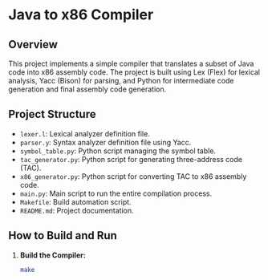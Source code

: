 # Java to x86 Compiler

## Overview
This project implements a simple compiler that translates a subset of Java code into x86 assembly code. The project is built using Lex (Flex) for lexical analysis, Yacc (Bison) for parsing, and Python for intermediate code generation and final assembly code generation.

## Project Structure
- `lexer.l`: Lexical analyzer definition file.
- `parser.y`: Syntax analyzer definition file using Yacc.
- `symbol_table.py`: Python script managing the symbol table.
- `tac_generator.py`: Python script for generating three-address code (TAC).
- `x86_generator.py`: Python script for converting TAC to x86 assembly code.
- `main.py`: Main script to run the entire compilation process.
- `Makefile`: Build automation script.
- `README.md`: Project documentation.

## How to Build and Run
1. **Build the Compiler:**
   ```bash
   make
